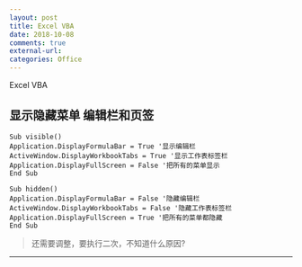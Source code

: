 ```yaml
---
layout: post
title: Excel VBA 
date: 2018-10-08
comments: true
external-url:
categories: Office 
---
```



Excel VBA

## 显示隐藏菜单 编辑栏和页签
~~~
Sub visible()
Application.DisplayFormulaBar = True '显示编辑栏
ActiveWindow.DisplayWorkbookTabs = True '显示工作表标签栏
Application.DisplayFullScreen = False '把所有的菜单显示
End Sub
~~~

~~~
Sub hidden()
Application.DisplayFormulaBar = False '隐藏编辑栏
ActiveWindow.DisplayWorkbookTabs = False '隐藏工作表标签栏
Application.DisplayFullScreen = True '把所有的菜单都隐藏
End Sub
~~~

>还需要调整，要执行二次，不知道什么原因?


---